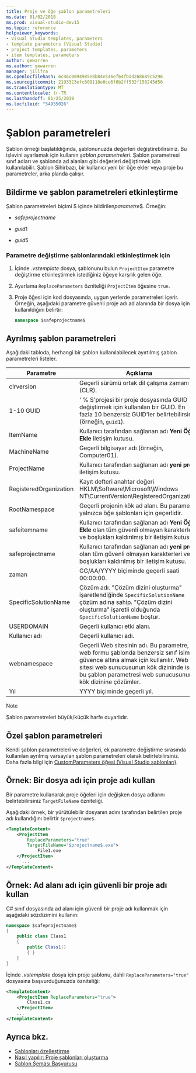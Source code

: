 ```yaml
---
title: Proje ve öğe şablon parametreleri
ms.date: 01/02/2018
ms.prod: visual-studio-dev15
ms.topic: reference
helpviewer_keywords:
- Visual Studio templates, parameters
- template parameters [Visual Studio]
- project templates, parameters
- item templates, parameters
author: gewarren
ms.author: gewarren
manager: jillfra
ms.openlocfilehash: 6c46c0094985e8b84e546ef64fbdd268689c5296
ms.sourcegitcommit: 2193323efc608118e0ce6f6b2ff532f158245d56
ms.translationtype: MT
ms.contentlocale: tr-TR
ms.lasthandoff: 01/25/2019
ms.locfileid: "54935026"
---
```

# <a name="template-parameters"></a>Şablon parametreleri

Şablon örneği başlatıldığında, şablonunuzda değerleri değiştirebilirsiniz. Bu işlevini ayarlamak için kullanın *şablon parametreleri*. Şablon parametresi sınıf adları ve şablonda ad alanları gibi değerleri değiştirmek için kullanılabilir. Şablon Sihirbazı, bir kullanıcı yeni bir öğe ekler veya proje bu parametreler, arka planda çalışır.

## <a name="declaring-and-enabling-template-parameters"></a>Bildirme ve şablon parametreleri etkinleştirme

Şablon parametreleri biçimi $ içinde bildirilen*parametre*$. Örneğin:

- $safeprojectname$

- $guid1$

- $guid5$

### <a name="to-enable-parameter-substitution-in-templates"></a>Parametre değiştirme şablonlarındaki etkinleştirmek için

1. İçinde *.vstemplate* dosya, şablonunu bulun `ProjectItem` parametre değiştirme etkinleştirmek istediğiniz öğeye karşılık gelen öğe.

1. Ayarlama `ReplaceParameters` özniteliği `ProjectItem` öğesine `true`.

1. Proje öğesi için kod dosyasında, uygun yerlerde parametreleri içerir. Örneğin, aşağıdaki parametre güvenli proje adı ad alanında bir dosya için kullanıldığını belirtir:

    ```csharp
    namespace $safeprojectname$
    ```

## <a name="reserved-template-parameters"></a>Ayrılmış şablon parametreleri

Aşağıdaki tabloda, herhangi bir şablon kullanılabilecek ayırtılmış şablon parametreleri listeler.

|Parametre|Açıklama|
|---------------|-----------------|
|clrversion|Geçerli sürümü ortak dil çalışma zamanı (CLR).|
|1-10 GUID|' % S'projesi bir proje dosyasında GUID değiştirmek için kullanılan bir GUID. En fazla 10 benzersiz GUID'ler belirtebilirsiniz (örneğin, `guid1`).|
|ItemName|Kullanıcı tarafından sağlanan adı **Yeni Öğe Ekle** iletişim kutusu.|
|MachineName|Geçerli bilgisayar adı (örneğin, Computer01).|
|ProjectName|Kullanıcı tarafından sağlanan adı **yeni proje** iletişim kutusu.|
|RegisteredOrganization|Kayıt defteri anahtar değeri HKLM\Software\Microsoft\Windows NT\CurrentVersion\RegisteredOrganization.|
|RootNamespace|Geçerli projenin kök ad alanı. Bu parametre, yalnızca öğe şablonları için geçerlidir.|
|safeitemname|Kullanıcı tarafından sağlanan adı **Yeni Öğe Ekle** olan tüm güvenli olmayan karakterleri ve boşlukları kaldırılmış bir iletişim kutusu.|
|safeprojectname|Kullanıcı tarafından sağlanan adı **yeni proje** olan tüm güvenli olmayan karakterleri ve boşlukları kaldırılmış bir iletişim kutusu.|
|zaman|GG/AA/YYYY biçiminde geçerli saati 00:00:00.|
|SpecificSolutionName|Çözüm adı. "Çözüm dizini oluşturma" işaretlendiğinde `SpecificSolutionName` çözüm adına sahip. "Çözüm dizini oluşturma" işaretli olduğunda `SpecificSolutionName` boştur.|
|USERDOMAIN|Geçerli kullanıcı etki alanı.|
|Kullanıcı adı|Geçerli kullanıcı adı.|
|webnamespace|Geçerli Web sitesinin adı. Bu parametre, web formu şablonda benzersiz sınıf isimleri güvence altına almak için kullanılır. Web sitesi web sunucusunun kök dizininde ise, bu şablon parametresi web sunucusunun kök dizinine çözümler.|
|Yıl|YYYY biçiminde geçerli yıl.|

> [!NOTE]
> Şablon parametreleri büyük/küçük harfe duyarlıdır.

## <a name="custom-template-parameters"></a>Özel şablon parametreleri

Kendi şablon parametreleri ve değerleri, ek parametre değiştirme sırasında kullanılan ayrılmış varsayılan şablon parametreleri olarak belirtebilirsiniz. Daha fazla bilgi için [CustomParameters öğesi (Visual Studio şablonları)](../extensibility/customparameters-element-visual-studio-templates.md).

## <a name="example-use-the-project-name-for-a-file-name"></a>Örnek: Bir dosya adı için proje adı kullan

Bir parametre kullanarak proje öğeleri için değişken dosya adlarını belirtebilirsiniz `TargetFileName` özniteliği.

Aşağıdaki örnek, bir yürütülebilir dosyanın adını tarafından belirtilen proje adı kullandığını belirtir `$projectname$`.

```xml
<TemplateContent>
    <ProjectItem
        ReplaceParameters="true"
        TargetFileName="$projectname$.exe">
            File1.exe
    </ProjectItem>
      ...
</TemplateContent>
```

## <a name="example-use-the-safe-project-name-for-the-namespace-name"></a>Örnek: Ad alanı adı için güvenli bir proje adı kullan

C# sınıf dosyasında ad alanı için güvenli bir proje adı kullanmak için aşağıdaki sözdizimini kullanın:

```csharp
namespace $safeprojectname$
{
    public class Class1
    {
        public Class1()
        { }
    }
}
```

İçinde *.vstemplate* dosya için proje şablonu, dahil `ReplaceParameters="true"` dosyasına başvurduğunuzda özniteliği:

```xml
<TemplateContent>
    <ProjectItem ReplaceParameters="true">
        Class1.cs
    </ProjectItem>
    ...
</TemplateContent>
```

## <a name="see-also"></a>Ayrıca bkz.

- [Şablonları özelleştirme](../ide/customizing-project-and-item-templates.md)
- [Nasıl yapılır: Proje şablonları oluşturma](../ide/how-to-create-project-templates.md)
- [Şablon Şeması Başvurusu](../extensibility/visual-studio-template-schema-reference.md)
